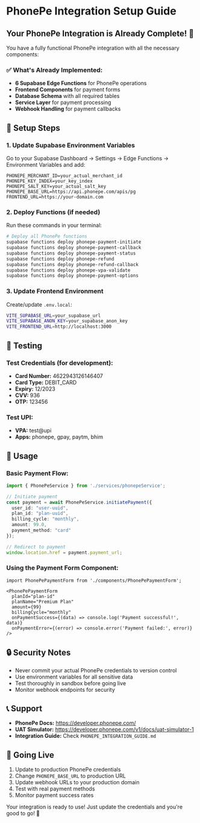 # PhonePe Integration Setup Guide

## Your PhonePe Integration is Already Complete! 🎉

You have a fully functional PhonePe integration with all the necessary components:

### ✅ What's Already Implemented:
- **6 Supabase Edge Functions** for PhonePe operations
- **Frontend Components** for payment forms
- **Database Schema** with all required tables
- **Service Layer** for payment processing
- **Webhook Handling** for payment callbacks

## 🔧 Setup Steps

### 1. Update Supabase Environment Variables

Go to your Supabase Dashboard → Settings → Edge Functions → Environment Variables and add:

```
PHONEPE_MERCHANT_ID=your_actual_merchant_id
PHONEPE_KEY_INDEX=your_key_index  
PHONEPE_SALT_KEY=your_actual_salt_key
PHONEPE_BASE_URL=https://api.phonepe.com/apis/pg
FRONTEND_URL=https://your-domain.com
```

### 2. Deploy Functions (if needed)

Run these commands in your terminal:

```bash
# Deploy all PhonePe functions
supabase functions deploy phonepe-payment-initiate
supabase functions deploy phonepe-payment-callback  
supabase functions deploy phonepe-payment-status
supabase functions deploy phonepe-refund
supabase functions deploy phonepe-refund-callback
supabase functions deploy phonepe-vpa-validate
supabase functions deploy phonepe-payment-options
```

### 3. Update Frontend Environment

Create/update `.env.local`:

```bash
VITE_SUPABASE_URL=your_supabase_url
VITE_SUPABASE_ANON_KEY=your_supabase_anon_key
VITE_FRONTEND_URL=http://localhost:3000
```

## 🧪 Testing

### Test Credentials (for development):
- **Card Number:** 4622943126146407
- **Card Type:** DEBIT_CARD  
- **Expiry:** 12/2023
- **CVV:** 936
- **OTP:** 123456

### Test UPI:
- **VPA:** test@upi
- **Apps:** phonepe, gpay, paytm, bhim

## 📱 Usage

### Basic Payment Flow:
```typescript
import { PhonePeService } from './services/phonepeService';

// Initiate payment
const payment = await PhonePeService.initiatePayment({
  user_id: "user-uuid",
  plan_id: "plan-uuid", 
  billing_cycle: "monthly",
  amount: 99.0,
  payment_method: "card"
});

// Redirect to payment
window.location.href = payment.payment_url;
```

### Using the Payment Form Component:
```tsx
import PhonePePaymentForm from './components/PhonePePaymentForm';

<PhonePePaymentForm
  planId="plan-id"
  planName="Premium Plan"
  amount={99}
  billingCycle="monthly"
  onPaymentSuccess={(data) => console.log('Payment successful!', data)}
  onPaymentError={(error) => console.error('Payment failed:', error)}
/>
```

## 🔒 Security Notes

- Never commit your actual PhonePe credentials to version control
- Use environment variables for all sensitive data
- Test thoroughly in sandbox before going live
- Monitor webhook endpoints for security

## 📞 Support

- **PhonePe Docs:** https://developer.phonepe.com/
- **UAT Simulator:** https://developer.phonepe.com/v1/docs/uat-simulator-1
- **Integration Guide:** Check `PHONEPE_INTEGRATION_GUIDE.md`

## 🚀 Going Live

1. Update to production PhonePe credentials
2. Change `PHONEPE_BASE_URL` to production URL
3. Update webhook URLs to your production domain
4. Test with real payment methods
5. Monitor payment success rates

Your integration is ready to use! Just update the credentials and you're good to go! 🎉
